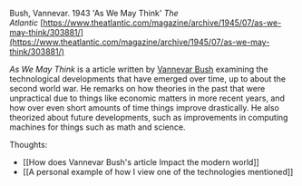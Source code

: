 Bush, Vannevar. 1943 'As We May Think' _The Atlantic_ [https://www.theatlantic.com/magazine/archive/1945/07/as-we-may-think/303881/](https://www.theatlantic.com/magazine/archive/1945/07/as-we-may-think/303881/)

_As We May Think_ is a article written by [Vannevar Bush](https://www.britannica.com/biography/Vannevar-Bush) examining the technological developments that have emerged over time, up to about the second world war. He remarks on how theories in the past that were unpractical due to things like economic matters in more recent years, and how over even short amounts of time things improve drastically. He also theorized about future developments, such as improvements in computing machines for things such as math and science.

Thoughts:
- [[How does Vannevar Bush's article Impact the modern world]]
- [[A personal example of how I view one of the technologies mentioned]]
